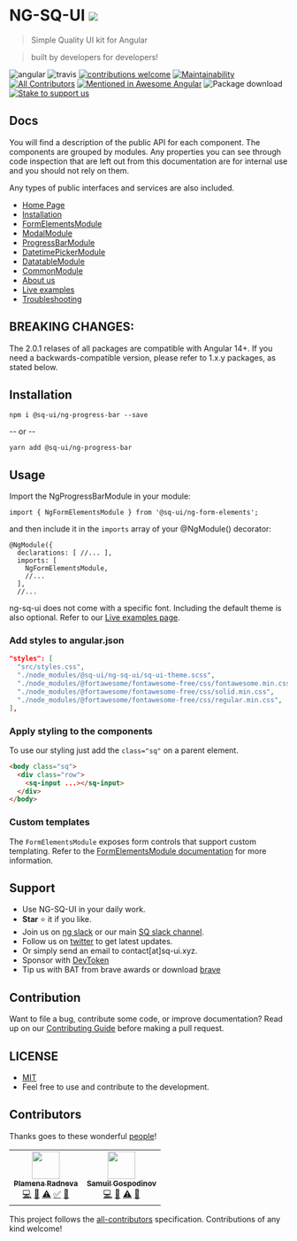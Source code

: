 # NG-SQ-UI [![](https://data.jsdelivr.com/v1/package/npm/@sq-ui/ng-sq-ui/badge?style=rounded)](https://www.jsdelivr.com/package/npm/@sq-ui/ng-sq-ui)

> Simple Quality UI kit for Angular

> built by developers for developers!

![angular](https://badge.fury.io/js/angular.svg)
![travis](https://travis-ci.com/SQ-UI/ng-sq-ui.svg?branch=master)
[![contributions welcome](https://img.shields.io/badge/issues-welcome-brightgreen.svg?style=flat)](https://github.com/SQ-UI/ng-sq-ui/issues)
[![Maintainability](https://api.codeclimate.com/v1/badges/d53c1670c301071be452/maintainability)](https://codeclimate.com/github/SQ-UI/ng-sq-ui/maintainability)
[![All Contributors](https://img.shields.io/badge/all_contributors-2-orange.svg?style=flat-square)](#contributors)
[![Mentioned in Awesome Angular](https://awesome.re/mentioned-badge.svg)](https://github.com/gdi2290/awesome-angular)
![Package download](https://img.shields.io/npm/dm/@sq-ui/ng-sq-ui.svg?logo=ng-sq-ui)
[![Stake to support us](https://badge.devprotocol.xyz/0x014f98F05c0BeD44B4Cf0532a93312a2135afaB8/descriptive)](https://stakes.social/0x014f98F05c0BeD44B4Cf0532a93312a2135afaB8)

## Docs

You will find a description of the public API for each component.
The components are grouped by modules. Any properties you can see through code inspection that are left out from this documentation are for internal use and you should not rely on them.

Any types of public interfaces and services are also included.

- [Home Page](http://bit.ly/ng-sq-ui-docs-home)
- [Installation](http://bit.ly/ng-sq-ui-docs-installation)
- [FormElementsModule](http://bit.ly/ng-sq-ui-docs-form-elements)
- [ModalModule](http://bit.ly/ng-sq-ui-docs-modal)
- [ProgressBarModule](http://bit.ly/ng-sq-ui-docs-progressbar)
- [DatetimePickerModule](http://bit.ly/ng-sq-ui-docs-datetime-picker)
- [DatatableModule](http://bit.ly/ng-sq-ui-docs-datatable)
- [CommonModule](http://bit.ly/ng-sq-ui-docs-common)
- [About us](http://bit.ly/ng-sq-ui-docs-about-us)
- [Live examples](http://bit.ly/ng-sq-ui-docs-live-examples)
- [Troubleshooting](http://bit.ly/ng-sq-ui-docs-troubleshooting)


## BREAKING CHANGES:
The 2.0.1 relases of all packages are compatible with Angular 14+. If you need a backwards-compatible version, please refer to 1.x.y packages, as stated below.

## Installation

```
npm i @sq-ui/ng-progress-bar --save
```

-- or --

```
yarn add @sq-ui/ng-progress-bar
```

## Usage

Import the NgProgressBarModule in your module:

```
import { NgFormElementsModule } from '@sq-ui/ng-form-elements';
```

and then include it in the `imports` array of your @NgModule() decorator:

```
@NgModule({
  declarations: [ //... ],
  imports: [
    NgFormElementsModule,
    //...
  ],
  //...
```

ng-sq-ui does not come with a specific font. Including the default theme is also optional. Refer to our [Live examples page](http://bit.ly/ng-sq-ui-docs-live-examples).

### Add styles to angular.json

```json
"styles": [
  "src/styles.css",
  "./node_modules/@sq-ui/ng-sq-ui/sq-ui-theme.scss",
  "./node_modules/@fortawesome/fontawesome-free/css/fontawesome.min.css",
  "./node_modules/@fortawesome/fontawesome-free/css/solid.min.css",
  "./node_modules/@fortawesome/fontawesome-free/css/regular.min.css",
],
```

### Apply styling to the components

To use our styling just add the `class="sq"` on a parent element.

```html
<body class="sq">
  <div class="row">
    <sq-input ...></sq-input>
  </div>
</body>
```

### Custom templates

The `FormElementsModule` exposes form controls that support custom templating. Refer to the [FormElementsModule documentation](https://sq-ui.github.io/ng-sq-ui/#/form-elements-module) for more information.

## Support

- Use NG-SQ-UI in your daily work.
- **Star** ⭐ it if you like.
- Join us on <a href="http://bit.ly/ng-sq-ui-slack">ng slack</a> or our main <a href="http://bit.ly/ng-sq-slack">SQ slack channel</a>.
- Follow us on [twitter](https://twitter.com/sq_ui_kit) to get latest updates.
- Or simply send an email to contact[at]sq-ui.xyz.
- Sponsor with [DevToken](https://stakes.social/0x014f98F05c0BeD44B4Cf0532a93312a2135afaB8)
- Tip us with BAT from brave awards or download [brave](https://brave.com/ngs747)

## Contribution

Want to file a bug, contribute some code, or improve documentation? Read up on our [Contributing Guide](CONTRIBUTING.md) before making a pull request.


## LICENSE

- [MIT](http://opensource.org/licenses/MIT)
- Feel free to use and contribute to the development.

## Contributors

Thanks goes to these wonderful <a href="https://github.com/sq-ui/ng-sq-ui/graphs/contributors">people</a>!

<!-- ALL-CONTRIBUTORS-LIST:START - Do not remove or modify this section -->
<!-- prettier-ignore-start -->
<!-- markdownlint-disable -->
<table>
  <tr>
    <td align="center"><a href="https://github.com/ardentia"><img src="https://avatars2.githubusercontent.com/u/41083417?v=4?s=50" width="50px;" alt=""/><br /><sub><b>Plamena Radneva</b></sub></a><br /><a href="https://github.com/SQ-UI/ng-sq-ui/commits?author=ardentia" title="Code">💻</a> <a href="https://github.com/SQ-UI/ng-sq-ui/commits?author=ardentia" title="Documentation">📖</a> <a href="https://github.com/SQ-UI/ng-sq-ui/commits?author=ardentia" title="Tests">⚠️</a> <a href="#tutorial-ardentia" title="Tutorials">✅</a> <a href="#blog-ardentia" title="Blogposts">📝</a></td>
    <td align="center"><a href="https://github.com/samuil4"><img src="https://avatars0.githubusercontent.com/u/797921?v=4?s=50" width="50px;" alt=""/><br /><sub><b>Samuil Gospodinov</b></sub></a><br /><a href="https://github.com/SQ-UI/ng-sq-ui/commits?author=samuil4" title="Code">💻</a> <a href="https://github.com/SQ-UI/ng-sq-ui/commits?author=samuil4" title="Documentation">📖</a> <a href="https://github.com/SQ-UI/ng-sq-ui/commits?author=samuil4" title="Tests">⚠️</a> <a href="#talk-samuil4" title="Talks">📢</a></td>
  </tr>
</table>

<!-- markdownlint-restore -->
<!-- prettier-ignore-end -->

<!-- ALL-CONTRIBUTORS-LIST:END -->

This project follows the [all-contributors](https://github.com/kentcdodds/all-contributors) specification. Contributions of any kind welcome!